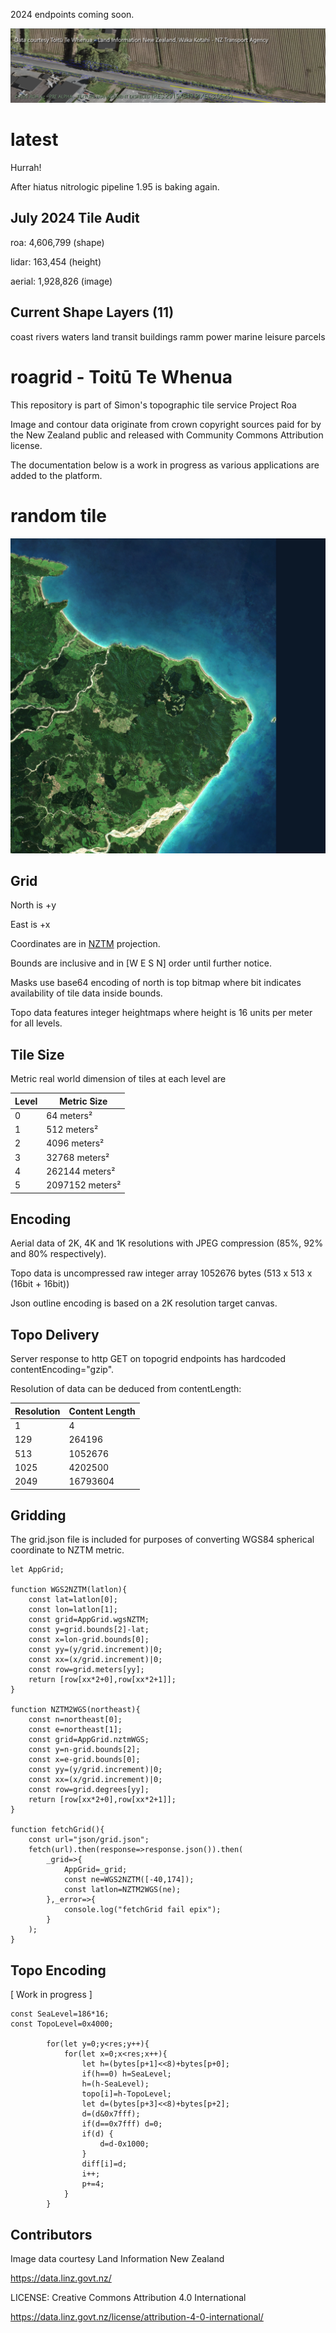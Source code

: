2024 endpoints coming soon.

![airport road](farmsim.png)

# latest

Hurrah! 

After hiatus nitrologic pipeline 1.95 is baking again.

## July 2024 Tile Audit 

roa: 4,606,799 (shape)

lidar: 163,454 (height)

aerial: 1,928,826 (image)

## Current Shape Layers (11)

coast 
rivers 
waters 
land 
transit 
buildings 
ramm 
power 
marine 
leisure 
parcels

# roagrid - Toitū Te Whenua

This repository is part of Simon's topographic tile service Project Roa

Image and contour data originate from crown copyright sources paid for by the New Zealand public and released with Community Commons Attribution license.

The documentation below is a work in progress as various applications are added to the platform.

# random tile 

![coast](
sentinel2-nz2022-3-63-177.jpg)

## Grid

North is +y

East is +x

Coordinates are in [NZTM](https://www.linz.govt.nz/guidance/geodetic-system/coordinate-systems-used-new-zealand/projections/new-zealand-transverse-mercator-2000-nztm2000) projection.

Bounds are inclusive and in [W E S N] order until further notice.

Masks use base64 encoding of north is top bitmap where bit indicates availability of tile data inside bounds.

Topo data features integer heightmaps where height is 16 units per meter for all levels.

## Tile Size

Metric real world dimension of tiles at each level are

Level | Metric Size
------| ---------
0 | 64 meters²
1 | 512 meters²
2 | 4096 meters²
3 | 32768 meters²
4 | 262144 meters²
5 | 2097152 meters²

## Encoding

Aerial data of 2K, 4K and 1K resolutions with JPEG compression (85%, 92% and 80% respectively).

Topo data is uncompressed raw integer array 1052676 bytes (513 x 513 x (16bit + 16bit)) 

Json outline encoding is based on a 2K resolution target canvas.

## Topo Delivery

Server response to http GET on topogrid endpoints has hardcoded contentEncoding="gzip".

Resolution of data can be deduced from contentLength:

Resolution | Content Length
-----------| --------------
1 | 4
129 | 264196
513 | 1052676 
1025 | 4202500
2049 | 16793604

## Gridding

The grid.json file is included for purposes of converting WGS84 spherical coordinate to NZTM metric.

```
let AppGrid;

function WGS2NZTM(latlon){
	const lat=latlon[0];
	const lon=latlon[1];
	const grid=AppGrid.wgsNZTM;
	const y=grid.bounds[2]-lat;
	const x=lon-grid.bounds[0];
	const yy=(y/grid.increment)|0;
	const xx=(x/grid.increment)|0;
	const row=grid.meters[yy];
	return [row[xx*2+0],row[xx*2+1]];
}

function NZTM2WGS(northeast){
	const n=northeast[0];
	const e=northeast[1];
	const grid=AppGrid.nztmWGS;
	const y=n-grid.bounds[2];
	const x=e-grid.bounds[0];
	const yy=(y/grid.increment)|0;
	const xx=(x/grid.increment)|0;
	const row=grid.degrees[yy];
	return [row[xx*2+0],row[xx*2+1]];
}

function fetchGrid(){
	const url="json/grid.json";
	fetch(url).then(response=>response.json()).then(
		_grid=>{
			AppGrid=_grid;		
			const ne=WGS2NZTM([-40,174]);
			const latlon=NZTM2WGS(ne);
		},_error=>{
			console.log("fetchGrid fail epix");
		}
	);
}

```

## Topo Encoding

[ Work in progress ] 

```
const SeaLevel=186*16;
const TopoLevel=0x4000;

		for(let y=0;y<res;y++){
			for(let x=0;x<res;x++){
				let h=(bytes[p+1]<<8)+bytes[p+0];
				if(h==0) h=SeaLevel;
				h=(h-SeaLevel);	
				topo[i]=h-TopoLevel;
				let d=(bytes[p+3]<<8)+bytes[p+2];
				d=(d&0x7fff);
				if(d==0x7fff) d=0;
				if(d) {
					d=d-0x1000;
				}
				diff[i]=d;
				i++;
				p+=4;
			}
		}
```

## Contributors

Image data courtesy Land Information New Zealand

https://data.linz.govt.nz/

LICENSE: Creative Commons Attribution 4.0 International

https://data.linz.govt.nz/license/attribution-4-0-international/
